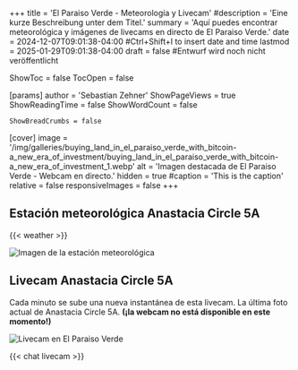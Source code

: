 +++
title = 'El Paraiso Verde - Meteorología y Livecam'
#description = 'Eine kurze Beschreibung unter dem Titel.'
summary = 'Aquí puedes encontrar meteorológica y imágenes de livecams en directo de El Paraiso Verde.'
date = 2024-12-07T09:01:38-04:00 #Ctrl+Shift+I to insert date and time
lastmod = 2025-01-29T09:01:38-04:00
draft = false #Entwurf wird noch nicht veröffentlicht

ShowToc = false
TocOpen = false

[params]
    author = 'Sebastian Zehner'
    ShowPageViews = true
    ShowReadingTime = false
    ShowWordCount = false

    ShowBreadCrumbs = false

[cover]
    image = '/img/galleries/buying_land_in_el_paraiso_verde_with_bitcoin-a_new_era_of_investment/buying_land_in_el_paraiso_verde_with_bitcoin-a_new_era_of_investment_1.webp'
    alt = 'Imagen destacada de El Paraiso Verde - Webcam en directo.'
    hidden = true
    #caption = 'This is the caption'
    relative = false
    responsiveImages = false
+++

## Estación meteorológica Anastacia Circle 5A

{{< weather >}}

![Imagen de la estación meteorológica](/img/weather-station-300.webp)

## Livecam Anastacia Circle 5A

Cada minuto se sube una nueva instantánea de esta livecam. La última foto actual de Anastacia Circle 5A. **(¡la webcam no está disponible en este momento!)**

![Livecam en El Paraiso Verde](https://cdn.epv.one/cam_snapshots/epv_snapshot.jpeg)

{{< chat livecam >}}
